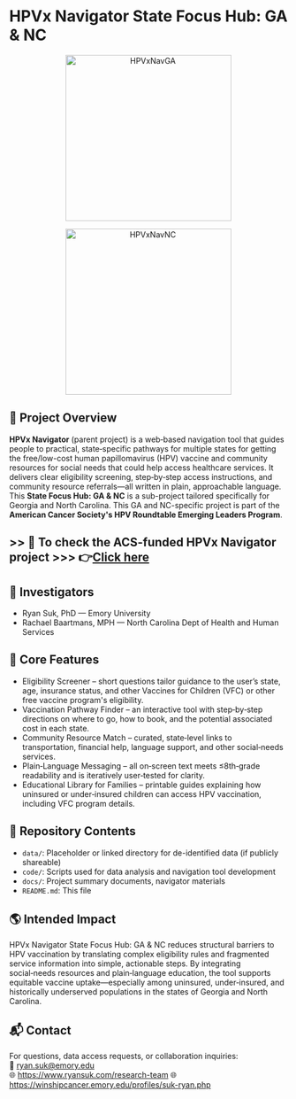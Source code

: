 # HPVx Navigator State Focus Hub: GA & NC

<p align="center">
  <img src="https://github.com/user-attachments/assets/25cbdc1f-2c87-4195-8865-456de56979e7" width="300" alt="HPVxNavGA"/>
</p> 
<p align="center">
  <img src="https://github.com/user-attachments/assets/358b2074-da8e-40b4-b949-008696912577" width="300" alt="HPVxNavNC"/>
</p>

## 📍 Project Overview

**HPVx Navigator** (parent project) is a web‑based navigation tool that guides people to practical, state‑specific pathways for multiple states for getting the free/low-cost human papillomavirus (HPV) vaccine and community resources for social needs that could help access healthcare services. It delivers clear eligibility screening, step‑by‑step access instructions, and community resource referrals—all written in plain, approachable language. This **State Focus Hub: GA & NC** is a sub-project tailored specifically for Georgia and North Carolina. This GA and NC-specific project is part of the **American Cancer Society's HPV Roundtable Emerging Leaders Program**.

## >> 🤖 To check the ACS-funded HPVx Navigator project >>> 👉[Click here](https://github.com/ryan-suk/HPVxNavigator)

## 👥 Investigators

- Ryan Suk, PhD — Emory University
- Rachael Baartmans, MPH — North Carolina Dept of Health and Human Services

## 🔑 Core Features

- Eligibility Screener – short questions tailor guidance to the user’s state, age, insurance status, and other Vaccines for Children (VFC) or other free vaccine program's eligibility.
- Vaccination Pathway Finder – an interactive tool with step‑by‑step directions on where to go, how to book, and the potential associated cost in each state.
- Community Resource Match – curated, state‑level links to transportation, financial help, language support, and other social‑needs services.
- Plain‑Language Messaging – all on‑screen text meets ≤8th‑grade readability and is iteratively user‑tested for clarity.
- Educational Library for Families – printable guides explaining how uninsured or under‑insured children can access HPV vaccination, including VFC program details.

## 📁 Repository Contents

- `data/`: Placeholder or linked directory for de-identified data (if publicly shareable)
- `code/`: Scripts used for data analysis and navigation tool development
- `docs/`: Project summary documents, navigator materials
- `README.md`: This file

## 🌎 Intended Impact

HPVx Navigator State Focus Hub: GA & NC reduces structural barriers to HPV vaccination by translating complex eligibility rules and fragmented service information into simple, actionable steps. By integrating social‑needs resources and plain‑language education, the tool supports equitable vaccine uptake—especially among uninsured, under‑insured, and historically underserved populations in the states of Georgia and North Carolina.

## 📬 Contact

For questions, data access requests, or collaboration inquiries:  
📧 ryan.suk@emory.edu  
🌐 https://www.ryansuk.com/research-team
🌐 https://winshipcancer.emory.edu/profiles/suk-ryan.php
